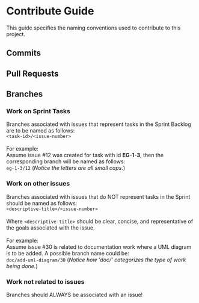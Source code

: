 # Contribute Guide
This guide specifies the naming conventions used to contribute to this project.

## Commits

## Pull Requests

## Branches
### Work on Sprint Tasks
Branches associated with issues that represent tasks in the Sprint Backlog are to be named as follows:
<br>
`<task-id>/<issue-number>`
<br><br>
For example:<br>
Assume issue #12 was created for task with id **EG-1-3**, then the corresponding branch will be named as follows:
<br>
`eg-1-3/12` (*Notice the letters are all small caps.*)
### Work on other issues
Branches associated with issues that do NOT represent tasks in the Sprint should be named as follows:
<br>
`<descriptive-title>/<issue-number>`
<br><br>
Where `<descriptive-title>` should be clear, concise, and representative of the goals associated with the issue.
<br><br>
For example:<br>
Assume issue #30 is related to documentation work where a UML diagram is to be added. A possible branch name could be:<br>
`doc/add-uml-diagram/30` (*Notice how 'doc/' categorizes the type of work being done.*)
### Work not related to issues
Branches should ALWAYS be associated with an issue!
